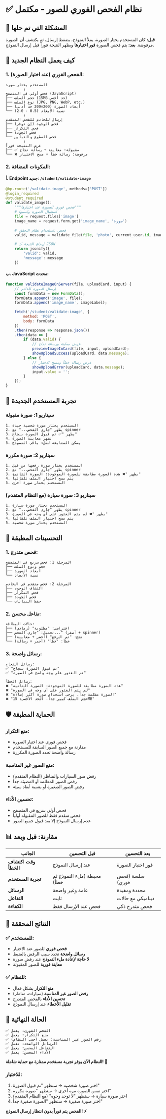 # ✅ نظام الفحص الفوري للصور - مكتمل

## 🎯 المشكلة التي تم حلها
**قبل:** كان المستخدم يختار الصورة، يملأ النموذج، يضغط إرسال، ثم يكتشف أن الصورة مرفوضة.
**بعد:** يتم فحص الصورة **فور اختيارها** ويظهر النتيجة فوراً قبل إرسال النموذج.

## 🚀 كيف يعمل النظام الجديد

### **1. الفحص الفوري (عند اختيار الصورة):**
```
المستخدم يختار صورة
        ↓
فحص أولي في المتصفح (JavaScript)
├── حجم الملف (15MB حد أقصى)
├── نوع الملف (JPG, PNG, WebP, etc.)
├── أبعاد الصورة (200×200 حد أدنى)
└── نسبة الأبعاد (0.5 - 2.0)
        ↓
إرسال للخادم للفحص المتقدم
├── فحص الوجوه (إن توفر)
├── فحص التكرار
├── فحص الجودة
└── فحص السطوع والتباين
        ↓
عرض النتيجة فوراً
├── ✅ مقبولة: معاينة + رسالة نجاح
└── ❌ مرفوضة: رسالة خطأ + مسح الاختيار
```

### **2. المكونات المضافة:**

#### **أ. Endpoint جديد:** `/student/validate-image`
```python
@bp.route('/validate-image', methods=['POST'])
@login_required
@student_required
def validate_image():
    """فحص فوري للصورة عند اختيارها"""
    # استقبال الصورة واسمها
    file = request.files['image']
    image_name = request.form.get('image_name', 'صورة')
    
    # فحص باستخدام نظام التحقق
    valid, message = validate_file(file, 'photo', current_user.id, image_name)
    
    # إرجاع النتيجة كـ JSON
    return jsonify({
        'valid': valid,
        'message': message
    })
```

#### **ب. JavaScript محدث:**
```javascript
function validateImageOnServer(file, uploadCard, input) {
    // إرسال الصورة للخادم
    const formData = new FormData();
    formData.append('image', file);
    formData.append('image_name', imageLabel);
    
    fetch('/student/validate-image', {
        method: 'POST',
        body: formData
    })
    .then(response => response.json())
    .then(data => {
        if (data.valid) {
            // عرض معاينة ورسالة نجاح
            previewImageInCard(file, input, uploadCard);
            showUploadSuccess(uploadCard, data.message);
        } else {
            // عرض رسالة خطأ ومسح الاختيار
            showUploadError(uploadCard, data.message);
            input.value = '';
        }
    });
}
```

## 🎨 تجربة المستخدم الجديدة

### **سيناريو 1: صورة مقبولة**
```
1. المستخدم يختار صورة شخصية جيدة
2. يظهر "جاري الفحص..." مع spinner
3. يظهر "✅ تم قبول الصورة بنجاح"
4. تظهر معاينة الصورة
5. يمكن المتابعة لملء باقي النموذج
```

### **سيناريو 2: صورة مكررة**
```
1. المستخدم يختار صورة رفعها من قبل
2. يظهر "جاري الفحص..." مع spinner
3. يظهر "❌ هذه الصورة مطابقة للصورة الموجودة: الصورة الثانية"
4. يتم مسح اختيار الملف تلقائياً
5. المستخدم يختار صورة أخرى
```

### **سيناريو 3: صورة سيارة (مع النظام المتقدم)**
```
1. المستخدم يختار صورة سيارة
2. يظهر "جاري الفحص..." مع spinner
3. يظهر "❌ لم يتم العثور على أي وجه في الصورة"
4. يتم مسح اختيار الملف تلقائياً
5. المستخدم يختار صورة شخصية
```

## 🔧 التحسينات المطبقة

### **1. فحص متدرج:**
```
المرحلة 1: فحص سريع في المتصفح
├── حجم ونوع الملف
├── أبعاد الصورة
└── نسبة الأبعاد

المرحلة 2: فحص متقدم في الخادم
├── اكتشاف الوجوه
├── فحص التكرار
├── فحص الجودة
└── حفظ البيانات
```

### **2. تفاعل محسن:**
```
حالات البطاقة:
├── افتراضي: "مطلوبة" (رمادي)
├── تحميل: "جاري الفحص..." (أصفر + spinner)
├── نجح: "تم الرفع" (أخضر + معاينة)
└── خطأ: "خطأ" (أحمر + رسالة)
```

### **3. رسائل واضحة:**
```
رسائل النجاح:
✅ "تم قبول الصورة بنجاح"
✅ "تم العثور على وجه واضح في الصورة"

رسائل الخطأ:
❌ "هذه الصورة مطابقة للصورة الموجودة: الصورة الثانية"
❌ "لم يتم العثور على أي وجه في الصورة"
❌ "الصورة مظلمة جداً. يرجى استخدام صورة أكثر إضاءة"
❌ "حجم الملف كبير جداً. الحد الأقصى: 15MB"
```

## 🛡️ الحماية المطبقة

### **منع التكرار:**
- فحص فوري عند اختيار الصورة
- مقارنة مع جميع الصور السابقة للمستخدم
- رسالة واضحة تحدد الصورة المكررة

### **منع الصور غير المناسبة:**
- رفض صور السيارات والمناظر (النظام المتقدم)
- رفض الصور المظلمة أو المضيئة جداً
- رفض الصور الصغيرة أو بنسبة أبعاد سيئة

### **تحسين الأداء:**
- فحص أولي سريع في المتصفح
- فحص متقدم فقط للصور المقبولة أولياً
- عدم إرسال النموذج إلا بعد قبول جميع الصور

## 📊 مقارنة: قبل وبعد

| الجانب | قبل التحسين | بعد التحسين |
|--------|-------------|-------------|
| **وقت اكتشاف الخطأ** | عند إرسال النموذج | فور اختيار الصورة |
| **تجربة المستخدم** | محبطة (ملء النموذج ثم خطأ) | سلسة (فحص فوري) |
| **الرسائل** | عامة وغير واضحة | محددة ومفيدة |
| **التفاعل** | ثابت | ديناميكي مع حالات |
| **الكفاءة** | فحص عند الإرسال فقط | فحص متدرج ذكي |

## 🎯 النتائج المحققة

### **✅ للمستخدم:**
- **فحص فوري** للصور عند الاختيار
- **رسائل واضحة** تحدد سبب الرفض بالضبط
- **لا حاجة لإعادة ملء النموذج** عند رفض صورة
- **معاينة فورية** للصور المقبولة

### **✅ للنظام:**
- **منع التكرار** بشكل فعال
- **رفض الصور غير المناسبة** (سيارات، مناظر)
- **تحسين الأداء** بالفحص المتدرج
- **تقليل الأخطاء** عند إرسال النموذج

## 🚀 الحالة النهائية

```
✅ الفحص الفوري: يعمل
✅ منع التكرار: يعمل
✅ رفض الصور غير المناسبة: يعمل (حسب النظام)
✅ الرسائل الواضحة: تعمل
✅ التفاعل المحسن: يعمل
✅ الأداء المحسن: يعمل
```

**النظام الآن يوفر تجربة مستخدم ممتازة مع حماية شاملة! 🎉**

### **للاختبار:**
1. اختر صورة شخصية → ستظهر "تم قبول الصورة"
2. اختر نفس الصورة مرة أخرى → ستظهر "صورة مكررة"
3. اختر صورة سيارة → ستظهر "لا توجد وجوه" (مع النظام المتقدم)
4. اختر صورة صغيرة → ستظهر "الصورة صغيرة جداً"

**الفحص يتم فوراً بدون انتظار إرسال النموذج! ⚡**